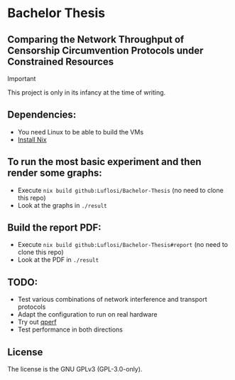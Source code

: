 [SPDX-FileCopyrightText: 2024 Lukas Zirpel <thesis+lukas@zirpel.de>]::
[SPDX-License-Identifier: GPL-3.0-only]::

# Bachelor Thesis
## Comparing the Network Throughput of Censorship Circumvention Protocols under Constrained Resources

> [!IMPORTANT]
> This project is only in its infancy at the time of writing.


## Dependencies:
- You need Linux to be able to build the VMs
- [Install Nix](https://zero-to-nix.com/start/install)

## To run the most basic experiment and then render some graphs:
- Execute `nix build github:Luflosi/Bachelor-Thesis` (no need to clone this repo)
- Look at the graphs in `./result`

## Build the report PDF:
- Execute `nix build github:Luflosi/Bachelor-Thesis#report` (no need to clone this repo)
- Look at the PDF in `./result`


## TODO:
- Test various combinations of network interference and transport protocols
- Adapt the configuration to run on real hardware
- Try out [qperf](https://github.com/rbruenig/qperf)
- Test performance in both directions


## License
The license is the GNU GPLv3 (GPL-3.0-only).
